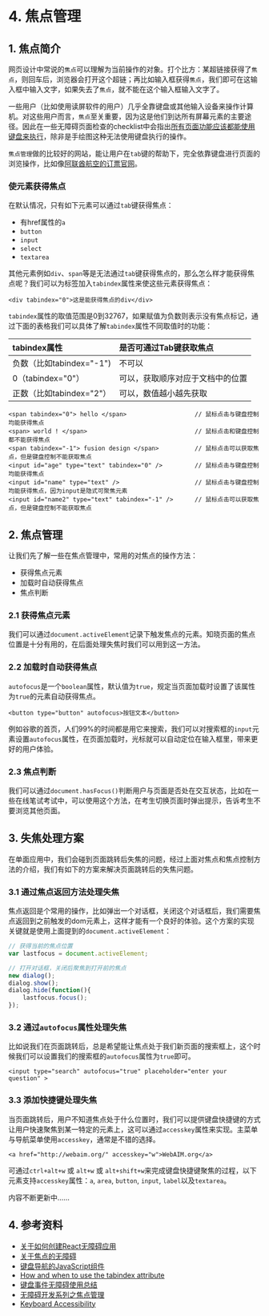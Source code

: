 # 4. 焦点管理

## 1. 焦点简介

网页设计中常说的`焦点`可以理解为当前操作的对象。打个比方：某超链接获得了`焦点`，则回车后，浏览器会打开这个超链；再比如输入框获得`焦点`，我们即可在这输入框中输入文字，如果失去了`焦点`，就不能在这个输入框输入文字了。

一些用户（比如使用读屏软件的用户）几乎全靠键盘或其他输入设备来操作计算机。对这些用户而言，`焦点`至关重要，因为这是他们到达所有屏幕元素的主要途径。因此在一些无障碍页面检查的checklist中会指出[所有页面功能应该都能使用键盘来执行](https://webaim.org/standards/wcag/checklist#sc2.1.1)，除非是手绘图这种无法使用键盘执行的操作。

`焦点管理`做的比较好的网站，能让用户在`tab`键的帮助下，完全依靠键盘进行页面的浏览操作，比如像[阿联酋航空的订票官网](https://www.emirates.com/cn/chinese/)。

### 使元素获得焦点

在默认情况，只有如下元素可以通过`tab`键获得焦点：

* 有href属性的`a`
* `button`
* `input`
* `select`
* `textarea`

其他元素例如`div`、`span`等是无法通过`tab`键获得焦点的，那么怎么样才能获得焦点呢？我们可以为标签加入`tabindex`属性来使这些元素获得焦点：

```markup
<div tabindex="0">这是能获得焦点的div</div>
```

`tabindex`属性的取值范围是0到32767，如果赋值为负数则表示没有焦点标记，通过下面的表格我们可以具体了解`tabindex`属性不同取值时的功能：

| tabindex属性 | 是否可通过Tab键获取焦点 |
| :--- | :--- |
| 负数（比如tabindex="-1"\) | 不可以 |
| 0（tabindex="0"） | 可以，获取顺序对应于文档中的位置 |
| 正数（比如tabindex="2"） | 可以，数值越小越先获取 |

```markup
<span tabindex="0"> hello </span>                   // 鼠标点击与键盘控制均能获得焦点
<span> world ! </span>                              // 鼠标点击和键盘控制都不能获得焦点
<span tabindex="-1"> fusion design </span>          // 鼠标点击可以获取焦点，但是键盘控制不能获取焦点
<input id="age" type="text" tabindex="0" />         // 鼠标点击与键盘控制均能获得焦点
<input id="name" type="text" />                     // 鼠标点击与键盘控制均能获得焦点，因为input是隐式可聚焦元素
<input id="name2" type="text" tabindex="-1" />      // 鼠标点击可以获取焦点，但是键盘控制不能获取焦点
```

## 2. 焦点管理

让我们先了解一些在焦点管理中，常用的对焦点的操作方法：

* 获得焦点元素
* 加载时自动获得焦点
* 焦点判断

### 2.1 获得焦点元素

我们可以通过`document.activeElement`记录下触发焦点的元素。知晓页面的焦点位置是十分有用的，在后面处理失焦时我们可以用到这一方法。

### 2.2 加载时自动获得焦点

`autofocus`是一个`boolean`属性，默认值为`true`，规定当页面加载时设置了该属性为`true`的元素自动获得焦点。

```markup
<button type="button" autofocus>按钮文本</button>
```

例如谷歌的首页，人们99%的时间都是用它来搜索，我们可以对搜索框的`input`元素设置`autofocus`属性，在页面加载时，光标就可以自动定位在输入框里，带来更好的用户体验。

### 2.3 焦点判断

我们可以通过`document.hasFocus()`判断用户与页面是否处在交互状态，比如在一些在线笔试考试中，可以使用这个方法，在考生切换页面时弹出提示，告诉考生不要浏览其他页面。

## 3. 失焦处理方案

在单面应用中，我们会碰到页面跳转后失焦的问题，经过上面对焦点和焦点控制方法的介绍，我们有如下的方案来解决页面跳转后的失焦问题。

### 3.1 通过焦点返回方法处理失焦

焦点返回是个常用的操作，比如弹出一个对话框，关闭这个对话框后，我们需要焦点返回到之前触发的dom元素上，这样才能有一个良好的体验。这个方案的实现关键就是使用上面提到的`document.activeElement`：

```javascript
// 获得当前的焦点位置
var lastfocus = document.activeElement;

// 打开对话框，关闭后聚焦到打开前的焦点
new dialog();
dialog.show();
dialog.hide(function(){
    lastfocus.focus();
});
```

### 3.2 通过`autofocus`属性处理失焦

比如说我们在页面跳转后，总是希望能让焦点处于我们新页面的搜索框上，这个时候我们可以设置我们的搜索框的`autofocus`属性为`true`即可。

```markup
<input type="search" autofocus="true" placeholder="enter your question" >
```

### 3.3 添加快捷键处理失焦

当页面跳转后，用户不知道焦点处于什么位置时，我们可以提供键盘快捷键的方式让用户快速聚焦到某一特定的元素上，这可以通过`accesskey`属性来实现。主菜单与导航菜单使用`accesskey`，通常是不错的选择。

```markup
<a href="http://webaim.org/" accesskey="w">WebAIM.org</a>
```

可通过`ctrl+alt+w` 或 `alt+w` 或 `alt+shift+w`来完成键盘快捷键聚焦的过程，以下元素支持`accesskey`属性：`a`, `area`, `button`, `input`, `label`以及`textarea`。

内容不断更新中……

## 4. 参考资料

* [关于如何创建React无障碍应用](http://simplyaccessible.com/article/react-a11y/)
* [关于焦点的无障碍](https://developers.google.com/web/fundamentals/accessibility/focus/?hl=zh-cn)
* [键盘导航的JavaScript组件](https://developer.mozilla.org/zh-CN/docs/Web/Accessibility/Keyboard-navigable_JavaScript_widgets)
* [How and when to use the tabindex attribute](https://bitsofco.de/how-and-when-to-use-the-tabindex-attribute/)
* [键盘事件无障碍使用总结](http://informationaccessibilityassociation.github.io/webAccessibility/keyboarduse/1_keyboarduse.html)
* [无障碍开发系列之焦点管理](https://blog.csdn.net/yc123h/article/details/51337411)
* [Keyboard Accessibility](https://webaim.org/techniques/keyboard/accesskey#spec)

